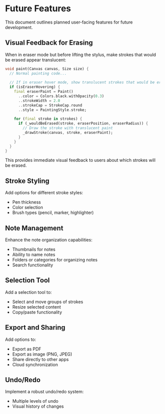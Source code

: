 # Future Features

This document outlines planned user-facing features for future development.

## Visual Feedback for Erasing

When in eraser mode but before lifting the stylus, make strokes that would be erased appear translucent:

```dart
void paint(Canvas canvas, Size size) {
  // Normal painting code...
  
  // If in eraser hover mode, show translucent strokes that would be erased
  if (isEraserHovering) {
    final eraserPaint = Paint()
      ..color = Colors.black.withOpacity(0.3)
      ..strokeWidth = 2.0
      ..strokeCap = StrokeCap.round
      ..style = PaintingStyle.stroke;
      
    for (final stroke in strokes) {
      if (_wouldBeErased(stroke, eraserPosition, eraserRadius)) {
        // Draw the stroke with translucent paint
        _drawStroke(canvas, stroke, eraserPaint);
      }
    }
  }
}
```

This provides immediate visual feedback to users about which strokes will be erased.

## Stroke Styling

Add options for different stroke styles:
- Pen thickness
- Color selection
- Brush types (pencil, marker, highlighter)

## Note Management

Enhance the note organization capabilities:
- Thumbnails for notes
- Ability to name notes
- Folders or categories for organizing notes
- Search functionality

## Selection Tool

Add a selection tool to:
- Select and move groups of strokes
- Resize selected content
- Copy/paste functionality

## Export and Sharing

Add options to:
- Export as PDF
- Export as image (PNG, JPEG)
- Share directly to other apps
- Cloud synchronization

## Undo/Redo

Implement a robust undo/redo system:
- Multiple levels of undo
- Visual history of changes